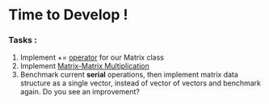 # Time to Develop !

### Tasks :

1) Implement += [operator](https://en.cppreference.com/w/cpp/language/operators) for our Matrix class 
2) Implement [Matrix-Matrix Multiplication](https://en.wikipedia.org/wiki/Matrix_multiplication#Illustration) 
3) Benchmark current **serial** operations, then implement matrix data structure as a single vector, instead of vector of vectors and benchmark again. Do you see an improvement?
